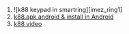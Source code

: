 1. ![k88 keypad in smartring][imez_ring1]
2. [k88.apk android & install in Android][daunlod]
3. [k88 video](https://www.youtube.com/watch?v=_noKVHQAwrE)

[daunlod]: daunlod/
